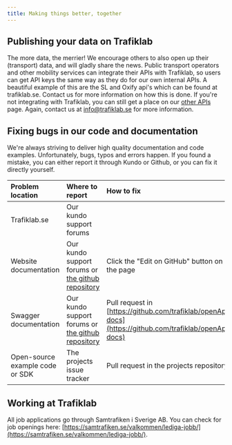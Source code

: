 ```yaml
---
title: Making things better, together
---
```


## Publishing your data on Trafiklab

The more data, the merrier! We encourage others to also open up their (transport) data, and will gladly share the
news. Public transport operators and other mobility services can integrate their APIs with Trafiklab, so users can get
API keys the same way as they do for our own internal APIs. A beautiful example of this are the SL and Oxify api's which
can be found at trafiklab.se. Contact us for more information on how this is done. If you're not integrating with
Trafiklab, you can still get a place on our [other APIs](https://www.trafiklab.se/api/ovriga) page. Again, contact us at
info@trafiklab.se for more information.

## Fixing bugs in our code and documentation

We're always striving to deliver high quality documentation and code examples. Unfortunately, bugs, typos and errors
happen. If you found a mistake, you can either report it through Kundo or Github, or you can fix it directly yourself.

| Problem location | Where to report | How to fix |
| :--- | :--- | :--- |
| Trafiklab.se | Our kundo support forums |  |
| Website documentation | Our kundo support forums or [the github repository](https://github.com/trafiklab/trafiklab.se) | Click the "Edit on GitHub" button on the page |
| Swagger documentation | Our kundo support forums or [the github repository](https://github.com/trafiklab/openApi-docs) | Pull request in [https://github.com/trafiklab/openApi-docs](https://github.com/trafiklab/openApi-docs) |
| Open-source example code or SDK | The projects issue tracker | Pull request in the projects repository |

## Working at Trafiklab

All job applications go through Samtrafiken i Sverige AB. You can check for job openings
here: [https://samtrafiken.se/valkommen/lediga-jobb/](https://samtrafiken.se/valkommen/lediga-jobb/).
